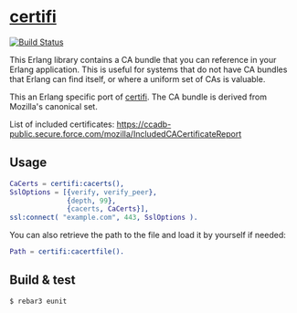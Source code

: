 # [certifi](https://github.com/certifi/erlang-certifi)

[![Build Status](https://github.com/certifi/erlang-certifi/workflows/build/badge.svg)](https://github.com/certifi/erlang-certifi)

This Erlang library contains a CA bundle that you can reference in your Erlang
application. This is useful for systems that do not have CA bundles that
Erlang can find itself, or where a uniform set of CAs is valuable.

This an Erlang specific port of [certifi](https://certifi.io/). The CA bundle
is derived from Mozilla's canonical set.

List of included certificates:
https://ccadb-public.secure.force.com/mozilla/IncludedCACertificateReport

## Usage

```erlang
CaCerts = certifi:cacerts(),
SslOptions = [{verify, verify_peer},
              {depth, 99},
              {cacerts, CaCerts}],
ssl:connect( "example.com", 443, SslOptions ).
```


You can also retrieve the path to the file and load it by yourself if needed:

```erlang
Path = certifi:cacertfile().
```

## Build & test

```shell
$ rebar3 eunit
```
